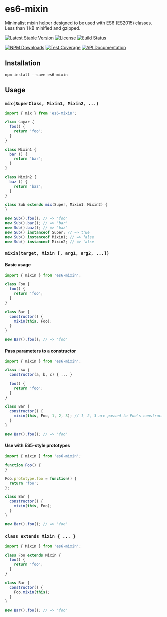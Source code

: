es6-mixin
=========

Minimalist mixin helper designed to be used with ES6 (ES2015) classes. Less than
1 kB minified and gzipped.

[![Latest Stable Version](https://img.shields.io/npm/v/es6-mixin.svg)](https://www.npmjs.com/package/es6-mixin)
[![License](https://img.shields.io/npm/l/es6-mixin.svg)](https://www.npmjs.com/package/es6-mixin)
[![Build Status](https://img.shields.io/travis/amercier/es6-mixin/master.svg)](https://travis-ci.org/amercier/es6-mixin)

[![NPM Downloads](https://img.shields.io/npm/dm/es6-mixin.svg)](https://www.npmjs.com/package/es6-mixin)
[![Test Coverage](https://img.shields.io/codecov/c/github/amercier/es6-mixin/master.svg)](https://codecov.io/github/amercier/es6-mixin?branch=master)
[![API Documentation](https://doc.esdoc.org/github.com/amercier/es6-mixin/badge.svg)](https://doc.esdoc.org/github.com/amercier/es6-mixin/index.html)

Installation
------------

``` shell
npm install --save es6-mixin
```

Usage
-----

### `mix(SuperClass, Mixin1, Mixin2, ...)`

``` javascript
import { mix } from 'es6-mixin';

class Super {
  foo() {
    return 'foo';
  }
}

class Mixin1 {
  bar () {
    return 'bar';
  }
}

class Mixin2 {
  baz () {
    return 'baz';
  }
}

class Sub extends mix(Super, Mixin1, Mixin2) {
}

new Sub().foo(); // => 'foo'
new Sub().bar(); // => 'bar'
new Sub().baz(); // => 'baz'
new Sub() instanceof Super; // => true
new Sub() instanceof Mixin1; // => false
new Sub() instanceof Mixin2; // => false
```

### `mixin(target, Mixin [, arg1, arg2, ...])`

#### Basic usage

``` javascript
import { mixin } from 'es6-mixin';

class Foo {
  foo() {
    return 'foo';
  }
}

class Bar {
  constructor() {
    mixin(this, Foo);
  }
}

new Bar().foo(); // => 'foo'
```

#### Pass parameters to a constructor

``` javascript
import { mixin } from 'es6-mixin';

class Foo {
  constructor(a, b, c) { ... }

  foo() {
    return 'foo';
  }
}

class Bar {
  constructor() {
    mixin(this, Foo, 1, 2, 3); // 1, 2, 3 are passed to Foo's constructor
  }
}

new Bar().foo(); // => 'foo'
```

#### Use with ES5-style prototypes

``` javascript
import { mixin } from 'es6-mixin';

function Foo() {
}

Foo.prototype.foo = function() {
  return 'foo';
};

class Bar {
  constructor() {
    mixin(this, Foo);
  }
}

new Bar().foo(); // => 'foo'
```

### `class extends Mixin { ... }`

``` javascript
import { Mixin } from 'es6-mixin';

class Foo extends Mixin {
  foo() {
    return 'foo';
  }
}

class Bar {
  constructor() {
    Foo.mixin(this);
  }
}

new Bar().foo(); // => 'foo'
```

